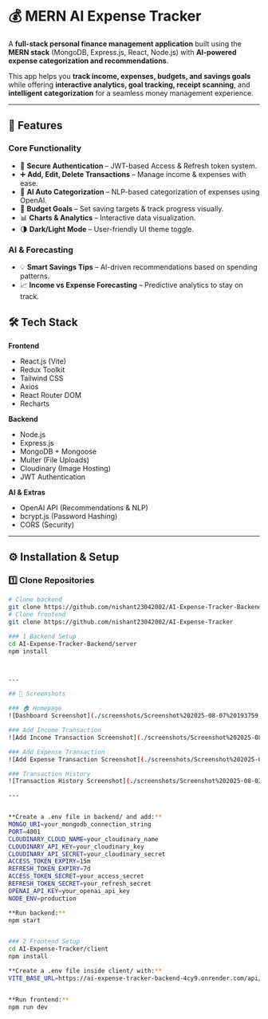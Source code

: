 # 💰 MERN AI Expense Tracker

A **full-stack personal finance management application** built using the **MERN stack** (MongoDB, Express.js, React, Node.js) with **AI-powered expense categorization and recommendations**.

This app helps you **track income, expenses, budgets, and savings goals** while offering **interactive analytics, goal tracking, receipt scanning**, and **intelligent categorization** for a seamless money management experience.

---

## 🚀 Features

### **Core Functionality**
- 🔐 **Secure Authentication** – JWT-based Access & Refresh token system.
- ➕ **Add, Edit, Delete Transactions** – Manage income & expenses with ease.
- 🧠 **AI Auto Categorization** – NLP-based categorization of expenses using OpenAI.
- 🎯 **Budget Goals** – Set saving targets & track progress visually.
- 📊 **Charts & Analytics** – Interactive data visualization.
- 🌗 **Dark/Light Mode** – User-friendly UI theme toggle.

### **AI & Forecasting**
- 💡 **Smart Savings Tips** – AI-driven recommendations based on spending patterns.
- 📈 **Income vs Expense Forecasting** – Predictive analytics to stay on track.


## 🛠 Tech Stack

**Frontend**
- React.js (Vite)
- Redux Toolkit
- Tailwind CSS
- Axios
- React Router DOM
- Recharts

**Backend**
- Node.js
- Express.js
- MongoDB + Mongoose
- Multer (File Uploads)
- Cloudinary (Image Hosting)
- JWT Authentication

**AI & Extras**
- OpenAI API (Recommendations & NLP)
- bcrypt.js (Password Hashing)
- CORS (Security)

---

## ⚙️ Installation & Setup

### **1️⃣ Clone Repositories**
```bash
# Clone backend
git clone https://github.com/nishant23042002/AI-Expense-Tracker-Backend
# Clone frontend
git clone https://github.com/nishant23042002/AI-Expense-Tracker

### 1 Backend Setup
cd AI-Expense-Tracker-Backend/server
npm install



---

## 📁 Screenshots

### 🏠 Homepage
![Dashboard Screenshot](./screenshots/Screenshot%202025-08-07%20193759.png)

### Add Income Transaction
![Add Income Transaction Screenshot](./screenshots/Screenshot%202025-08-02%20181355.png)

### Add Expense Transaction
![Add Expense Transaction Screenshot](./screenshots/Screenshot%202025-08-02%20181426.png)

### Transaction History
![Transaction History Screenshot](./screenshots/Screenshot%202025-08-02%20181439.png)

---


**Create a .env file in backend/ and add:**
MONGO_URI=your_mongodb_connection_string
PORT=4001
CLOUDINARY_CLOUD_NAME=your_cloudinary_name
CLOUDINARY_API_KEY=your_cloudinary_key
CLOUDINARY_API_SECRET=your_cloudinary_secret
ACCESS_TOKEN_EXPIRY=15m
REFRESH_TOKEN_EXPIRY=7d
ACCESS_TOKEN_SECRET=your_access_secret
REFRESH_TOKEN_SECRET=your_refresh_secret
OPENAI_API_KEY=your_openai_api_key
NODE_ENV=production

**Run backend:**
npm start


### 2 Frontend Setup
cd AI-Expense-Tracker/client
npm install

**Create a .env file inside client/ with:**
VITE_BASE_URL=https://ai-expense-tracker-backend-4cy9.onrender.com/api/v1


**Run frontend:**
npm run dev


